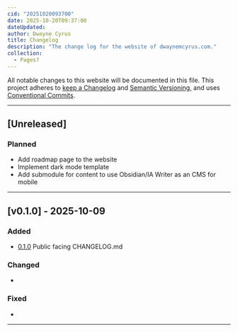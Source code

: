 ```yaml
---
cid: "20251020093700"
date: 2025-10-20T09:37:00
dateUpdated: 
author: Dwayne Cyrus
title: Changelog
description: "The change log for the website of dwaynemcyrus.com."
collection: 
  - Pages?
---
```

All notable changes to this website will be documented in this file.
This project adheres to [keep a 
Changelog](https://keepachangelog.com/en/1.1.0/) and [Semantic 
Versioning](https://semver.org/), and uses [Conventional 
Commits](https://conventionalcommits.org/en/v1.0.0/).

***

## [Unreleased]
### Planned
- Add roadmap page to the website
- Implement dark mode template
- Add submodule for content to use Obsidian/IA Writer as an CMS for mobile

***

## [v0.1.0] - 2025-10-09
### Added
- [0.1.0]() Public facing CHANGELOG.md

### Changed
- 

### Fixed
- 

***

